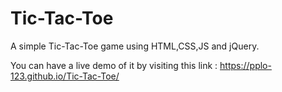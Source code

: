 # Tic-Tac-Toe
A simple Tic-Tac-Toe game using HTML,CSS,JS and jQuery.

You can have a live demo of it by visiting this link : https://pplo-123.github.io/Tic-Tac-Toe/

